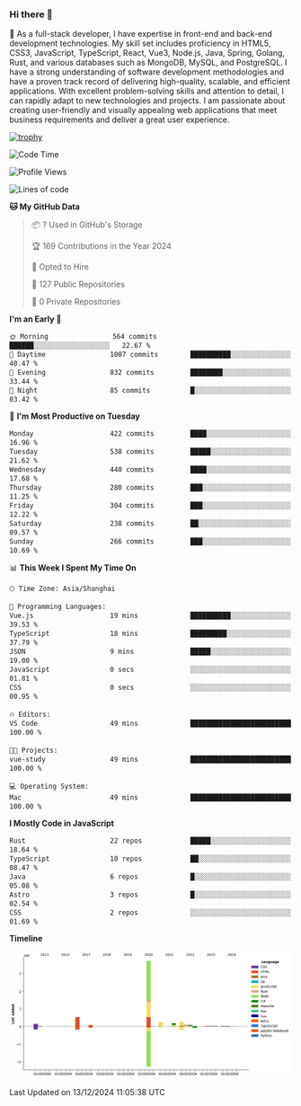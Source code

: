 ### Hi there 👋

🌱 As a full-stack developer, I have expertise in front-end and back-end development technologies. My skill set includes proficiency in HTML5, CSS3, JavaScript, TypeScript, React, Vue3, Node.js, Java, Spring, Golang, Rust, and various databases such as MongoDB, MySQL, and PostgreSQL. I have a strong understanding of software development methodologies and have a proven track record of delivering high-quality, scalable, and efficient applications. With excellent problem-solving skills and attention to detail, I can rapidly adapt to new technologies and projects. I am passionate about creating user-friendly and visually appealing web applications that meet business requirements and deliver a great user experience.

[![trophy](https://github-profile-trophy.vercel.app/?username=elton&rank=SECRET,SSS,SS,S,AAA,AA,A&theme=onedark&no-frame=true&margin-w=10)](https://github.com/ryo-ma/github-profile-trophy)

<!--START_SECTION:waka-->
![Code Time](http://img.shields.io/badge/Code%20Time-1%2C424%20hrs%2052%20mins-blue)

![Profile Views](http://img.shields.io/badge/Profile%20Views-1-blue)

![Lines of code](https://img.shields.io/badge/From%20Hello%20World%20I%27ve%20Written-5.6%20million%20lines%20of%20code-blue)

**🐱 My GitHub Data** 

> 📦 ? Used in GitHub's Storage 
 > 
> 🏆 169 Contributions in the Year 2024
 > 
> 💼 Opted to Hire
 > 
> 📜 127 Public Repositories 
 > 
> 🔑 0 Private Repositories 
 > 
**I'm an Early 🐤** 

```text
🌞 Morning                564 commits         ██████░░░░░░░░░░░░░░░░░░░   22.67 % 
🌆 Daytime                1007 commits        ██████████░░░░░░░░░░░░░░░   40.47 % 
🌃 Evening                832 commits         ████████░░░░░░░░░░░░░░░░░   33.44 % 
🌙 Night                  85 commits          █░░░░░░░░░░░░░░░░░░░░░░░░   03.42 % 
```
📅 **I'm Most Productive on Tuesday** 

```text
Monday                   422 commits         ████░░░░░░░░░░░░░░░░░░░░░   16.96 % 
Tuesday                  538 commits         █████░░░░░░░░░░░░░░░░░░░░   21.62 % 
Wednesday                440 commits         ████░░░░░░░░░░░░░░░░░░░░░   17.68 % 
Thursday                 280 commits         ███░░░░░░░░░░░░░░░░░░░░░░   11.25 % 
Friday                   304 commits         ███░░░░░░░░░░░░░░░░░░░░░░   12.22 % 
Saturday                 238 commits         ██░░░░░░░░░░░░░░░░░░░░░░░   09.57 % 
Sunday                   266 commits         ███░░░░░░░░░░░░░░░░░░░░░░   10.69 % 
```


📊 **This Week I Spent My Time On** 

```text
🕑︎ Time Zone: Asia/Shanghai

💬 Programming Languages: 
Vue.js                   19 mins             ██████████░░░░░░░░░░░░░░░   39.53 % 
TypeScript               18 mins             █████████░░░░░░░░░░░░░░░░   37.79 % 
JSON                     9 mins              █████░░░░░░░░░░░░░░░░░░░░   19.00 % 
JavaScript               0 secs              ░░░░░░░░░░░░░░░░░░░░░░░░░   01.81 % 
CSS                      0 secs              ░░░░░░░░░░░░░░░░░░░░░░░░░   00.95 % 

🔥 Editors: 
VS Code                  49 mins             █████████████████████████   100.00 % 

🐱‍💻 Projects: 
vue-study                49 mins             █████████████████████████   100.00 % 

💻 Operating System: 
Mac                      49 mins             █████████████████████████   100.00 % 
```

**I Mostly Code in JavaScript** 

```text
Rust                     22 repos            █████░░░░░░░░░░░░░░░░░░░░   18.64 % 
TypeScript               10 repos            ██░░░░░░░░░░░░░░░░░░░░░░░   08.47 % 
Java                     6 repos             █░░░░░░░░░░░░░░░░░░░░░░░░   05.08 % 
Astro                    3 repos             █░░░░░░░░░░░░░░░░░░░░░░░░   02.54 % 
CSS                      2 repos             ░░░░░░░░░░░░░░░░░░░░░░░░░   01.69 % 
```



**Timeline**

![Lines of Code chart](https://raw.githubusercontent.com/elton/elton/main/assets/bar_graph.png)


 Last Updated on 13/12/2024 11:05:38 UTC
<!--END_SECTION:waka-->

<!--
**elton/elton** is a ✨ _special_ ✨ repository because its `README.md` (this file) appears on your GitHub profile.

Here are some ideas to get you started:

- 🔭 I’m currently working on ...
- 🌱 I’m currently learning ...
- 👯 I’m looking to collaborate on ...
- 🤔 I’m looking for help with ...
- 💬 Ask me about ...
- 📫 How to reach me: ...
- 😄 Pronouns: ...
- ⚡ Fun fact: ...
-->
